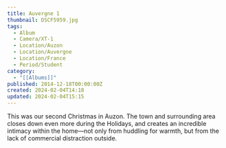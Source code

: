 ```yaml
---
title: Auvergne 1
thumbnail: DSCF5959.jpg
tags:
  - Album
  - Camera/XT-1
  - Location/Auzon
  - Location/Auvergne
  - Location/France
  - Period/Student
category:
  - "[[Albums]]"
published: 2014-12-18T00:00:00Z
created: 2024-02-04T14:18
updated: 2024-02-04T15:15
---
```

This was our second Christmas in Auzon. The town and surrounding area closes down even more during the Holidays, and creates an incredible intimacy within the home—not only from huddling for warmth, but from the lack of commercial distraction outside.

